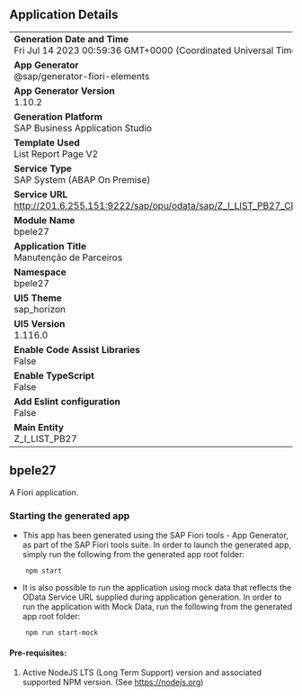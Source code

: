## Application Details
|               |
| ------------- |
|**Generation Date and Time**<br>Fri Jul 14 2023 00:59:36 GMT+0000 (Coordinated Universal Time)|
|**App Generator**<br>@sap/generator-fiori-elements|
|**App Generator Version**<br>1.10.2|
|**Generation Platform**<br>SAP Business Application Studio|
|**Template Used**<br>List Report Page V2|
|**Service Type**<br>SAP System (ABAP On Premise)|
|**Service URL**<br>http://201.6.255.151:9222/sap/opu/odata/sap/Z_I_LIST_PB27_CDS
|**Module Name**<br>bpele27|
|**Application Title**<br>Manutenção de Parceiros|
|**Namespace**<br>bpele27|
|**UI5 Theme**<br>sap_horizon|
|**UI5 Version**<br>1.116.0|
|**Enable Code Assist Libraries**<br>False|
|**Enable TypeScript**<br>False|
|**Add Eslint configuration**<br>False|
|**Main Entity**<br>Z_I_LIST_PB27|

## bpele27

A Fiori application.

### Starting the generated app

-   This app has been generated using the SAP Fiori tools - App Generator, as part of the SAP Fiori tools suite.  In order to launch the generated app, simply run the following from the generated app root folder:

```
    npm start
```

- It is also possible to run the application using mock data that reflects the OData Service URL supplied during application generation.  In order to run the application with Mock Data, run the following from the generated app root folder:

```
    npm run start-mock
```

#### Pre-requisites:

1. Active NodeJS LTS (Long Term Support) version and associated supported NPM version.  (See https://nodejs.org)


